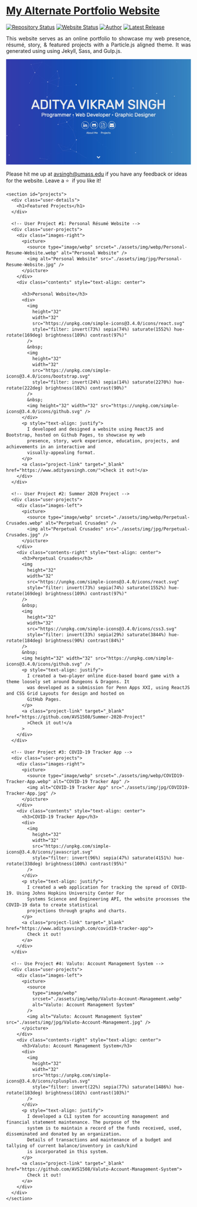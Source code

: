 # <a href="https://people.umass.edu/avsingh" target="_blank">My Alternate Portfolio Website</a>

[![Repository Status](https://img.shields.io/badge/Repository%20Status-Maintained-dark%20green.svg)](https://github.com/AVS1508/My-Alternate-Portfolio-Website/)
[![Website Status](https://img.shields.io/badge/Website%20Status-Online-green)](https://people.umass.edu/avsingh)
[![Author](https://img.shields.io/badge/Author-Aditya%20Vikram%20Singh-blue.svg)](https://www.linkedin.com/in/AVS1508/)
[![Latest Release](https://img.shields.io/badge/Latest%20Release-13%20June%202021-yellow.svg)](https://github.com/AVS1508/My-Alternate-Portfolio-Website/commit/master)

 <p align="justify">This website serves as an online portfolio to showcase my web presence, résumé, story, & featured projects with a Particle.js aligned theme. It was generated using using Jekyll, Sass, and Gulp.js.</p>

![My Alternate Portfolio Website](https://raw.githubusercontent.com/AVS1508/My-Alternate-Portfolio-Website/master/My-Alternate-Portfolio-Website.jpg)

Please hit me up at avsingh@umass.edu if you have any feedback or ideas for the website. Leave a :star: &nbsp;if you like it!

<!-- Projects Section -->
    <section id="projects">
      <div class="user-details">
        <h1>Featured Projects</h1>
      </div>

      <!-- User Project #1: Personal Résumé Website -->
      <div class="user-projects">
        <div class="images-right">
          <picture>
            <source type="image/webp" srcset="./assets/img/webp/Personal-Resume-Website.webp" alt="Personal Website" />
            <img alt="Personal Website" src="./assets/img/jpg/Personal-Resume-Website.jpg" />
          </picture>
        </div>
        <div class="contents" style="text-align: center">
          
          <h3>Personal Website</h3>
          <div>
            <img
              height="32"
              width="32"
              src="https://unpkg.com/simple-icons@3.4.0/icons/react.svg"
              style="filter: invert(73%) sepia(74%) saturate(1552%) hue-rotate(169deg) brightness(109%) contrast(97%)"
            />
            &nbsp;
            <img
              height="32"
              width="32"
              src="https://unpkg.com/simple-icons@3.4.0/icons/bootstrap.svg"
              style="filter: invert(24%) sepia(14%) saturate(2270%) hue-rotate(222deg) brightness(102%) contrast(90%)"
            />
            &nbsp;
            <img height="32" width="32" src="https://unpkg.com/simple-icons@3.4.0/icons/github.svg" />
          </div>
          <p style="text-align: justify">
            I developed and designed a website using ReactJS and Bootstrap, hosted on Github Pages, to showcase my web
            presence, story, work experience, education, projects, and achievements in an interactive and
            visually-appealing format.
          </p>
          <a class="project-link" target="_blank" href="https://www.adityavsingh.com/">Check it out!</a>
        </div>
      </div>

      <!-- User Project #2: Summer 2020 Project -->
      <div class="user-projects">
        <div class="images-left">
          <picture>
            <source type="image/webp" srcset="./assets/img/webp/Perpetual-Crusades.webp" alt="Perpetual Crusades" />
            <img alt="Perpetual Crusades" src="./assets/img/jpg/Perpetual-Crusades.jpg" />
          </picture>
        </div>
        <div class="contents-right" style="text-align: center">
          <h3>Perpetual Crusades</h3>
          <img
            height="32"
            width="32"
            src="https://unpkg.com/simple-icons@3.4.0/icons/react.svg"
            style="filter: invert(73%) sepia(74%) saturate(1552%) hue-rotate(169deg) brightness(109%) contrast(97%)"
          />
          &nbsp;
          <img
            height="32"
            width="32"
            src="https://unpkg.com/simple-icons@3.4.0/icons/css3.svg"
            style="filter: invert(33%) sepia(29%) saturate(3844%) hue-rotate(184deg) brightness(90%) contrast(84%)"
          />
          &nbsp;
          <img height="32" width="32" src="https://unpkg.com/simple-icons@3.4.0/icons/github.svg" />
          <p style="text-align: justify">
            I created a two-player online dice-based board game with a theme loosely set around Dungeons & Dragons. It
            was developed as a submission for Penn Apps XXI, using ReactJS and CSS Grid Layouts for design and hosted on
            GitHub Pages.
          </p>
          <a class="project-link" target="_blank" href="https://github.com/AVS1508/Summer-2020-Project"
            >Check it out!</a
          >
        </div>
      </div>

      <!-- User Project #3: COVID-19 Tracker App -->
      <div class="user-projects">
        <div class="images-right">
          <picture>
            <source type="image/webp" srcset="./assets/img/webp/COVID19-Tracker-App.webp" alt="COVID-19 Tracker App" />
            <img alt="COVID-19 Tracker App" src="./assets/img/jpg/COVID19-Tracker-App.jpg" />
          </picture>
        </div>
        <div class="contents" style="text-align: center">
          <h3>COVID-19 Tracker App</h3>
          <div>
            <img
              height="32"
              width="32"
              src="https://unpkg.com/simple-icons@3.4.0/icons/javascript.svg"
              style="filter: invert(96%) sepia(47%) saturate(4151%) hue-rotate(338deg) brightness(100%) contrast(95%)"
            />
          </div>
          <p style="text-align: justify">
            I created a web application for tracking the spread of COVID-19. Using Johns Hopkins University Center For
            Systems Science and Engineering API, the website processes the COVID-19 data to create statistical
            projections through graphs and charts.
          </p>
          <a class="project-link" target="_blank" href="https://www.adityavsingh.com/covid19-tracker-app">
            Check it out!
          </a>
        </div>
      </div>

      <!-- Use Project #4: Valuto: Account Management System -->
      <div class="user-projects">
        <div class="images-left">
          <picture>
            <source
              type="image/webp"
              srcset="./assets/img/webp/Valuto-Account-Management.webp"
              alt="Valuto: Account Management System"
            />
            <img alt="Valuto: Account Management System" src="./assets/img/jpg/Valuto-Account-Management.jpg" />
          </picture>
        </div>
        <div class="contents-right" style="text-align: center">
          <h3>Valuto: Account Management System</h3>
          <div>
            <img
              height="32"
              width="32"
              src="https://unpkg.com/simple-icons@3.4.0/icons/cplusplus.svg"
              style="filter: invert(22%) sepia(77%) saturate(1486%) hue-rotate(183deg) brightness(101%) contrast(103%)"
            />
          </div>
          <p style="text-align: justify">
            I developed a CLI system for accounting management and financial statement maintenance. The purpose of the
            system is to maintain a record of the funds received, used, disseminated and donated by an organization.
            Details of transactions and maintenance of a budget and tallying of current balance/inventory in cash/kind
            is incorporated in this system.
          </p>
          <a class="project-link" target="_blank" href="https://github.com/AVS1508/Valuto-Account-Management-System">
            Check it out!
          </a>
        </div>
      </div>
    </section>
